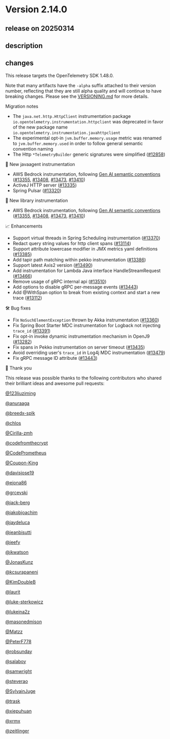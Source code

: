 # Version 2.14.0

## release on 20250314

## description

## changes

This release targets the OpenTelemetry SDK 1.48.0.

Note that many artifacts have the <code>-alpha</code> suffix attached to their version number, reflecting that they are still alpha quality and will continue to have breaking changes. Please see the <a href="https://github.com/open-telemetry/opentelemetry-java-instrumentation/blob/main/VERSIONING.md#opentelemetry-java-instrumentation-versioning">VERSIONING.md</a> for more details.

Migration notes

* The <code>java.net.http.HttpClient</code> instrumentation package <code>io.opentelemetry.instrumentation.httpclient</code> was deprecated in favor of the new package name <code>io.opentelemetry.instrumentation.javahttpclient</code>
* The experimental opt-in <code>jvm.buffer.memory.usage</code> metric was renamed to <code>jvm.buffer.memory.used</code> in order to follow general semantic convention naming
* The Http <code>*TelemetryBuilder</code> generic signatures were simplified (<a href="https://github.com/open-telemetry/opentelemetry-java-instrumentation/pull/12858" data-hovercard-type="pull_request" data-hovercard-url="/open-telemetry/opentelemetry-java-instrumentation/pull/12858/hovercard">#12858</a>)

🌟 New javaagent instrumentation

* AWS Bedrock instrumentation, following <a href="https://github.com/open-telemetry/semantic-conventions/tree/main/docs/gen-ai#semantic-conventions-for-generative-ai-systems">Gen AI semantic conventions</a> (<a href="https://github.com/open-telemetry/opentelemetry-java-instrumentation/pull/13355" data-hovercard-type="pull_request" data-hovercard-url="/open-telemetry/opentelemetry-java-instrumentation/pull/13355/hovercard">#13355</a>, <a href="https://github.com/open-telemetry/opentelemetry-java-instrumentation/pull/13408" data-hovercard-type="pull_request" data-hovercard-url="/open-telemetry/opentelemetry-java-instrumentation/pull/13408/hovercard">#13408</a>, <a href="https://github.com/open-telemetry/opentelemetry-java-instrumentation/pull/13473" data-hovercard-type="pull_request" data-hovercard-url="/open-telemetry/opentelemetry-java-instrumentation/pull/13473/hovercard">#13473</a>, <a href="https://github.com/open-telemetry/opentelemetry-java-instrumentation/pull/13410" data-hovercard-type="pull_request" data-hovercard-url="/open-telemetry/opentelemetry-java-instrumentation/pull/13410/hovercard">#13410</a>)
* ActiveJ HTTP server (<a href="https://github.com/open-telemetry/opentelemetry-java-instrumentation/pull/13335" data-hovercard-type="pull_request" data-hovercard-url="/open-telemetry/opentelemetry-java-instrumentation/pull/13335/hovercard">#13335</a>)
* Spring Pulsar (<a href="https://github.com/open-telemetry/opentelemetry-java-instrumentation/pull/13320" data-hovercard-type="pull_request" data-hovercard-url="/open-telemetry/opentelemetry-java-instrumentation/pull/13320/hovercard">#13320</a>)

🌟 New library instrumentation

* AWS Bedrock instrumentation, following <a href="https://github.com/open-telemetry/semantic-conventions/tree/main/docs/gen-ai#semantic-conventions-for-generative-ai-systems">Gen AI semantic conventions</a> (<a href="https://github.com/open-telemetry/opentelemetry-java-instrumentation/pull/13355" data-hovercard-type="pull_request" data-hovercard-url="/open-telemetry/opentelemetry-java-instrumentation/pull/13355/hovercard">#13355</a>, <a href="https://github.com/open-telemetry/opentelemetry-java-instrumentation/pull/13408" data-hovercard-type="pull_request" data-hovercard-url="/open-telemetry/opentelemetry-java-instrumentation/pull/13408/hovercard">#13408</a>, <a href="https://github.com/open-telemetry/opentelemetry-java-instrumentation/pull/13473" data-hovercard-type="pull_request" data-hovercard-url="/open-telemetry/opentelemetry-java-instrumentation/pull/13473/hovercard">#13473</a>, <a href="https://github.com/open-telemetry/opentelemetry-java-instrumentation/pull/13410" data-hovercard-type="pull_request" data-hovercard-url="/open-telemetry/opentelemetry-java-instrumentation/pull/13410/hovercard">#13410</a>)

📈 Enhancements

* Support virtual threads in Spring Scheduling instrumentation (<a href="https://github.com/open-telemetry/opentelemetry-java-instrumentation/pull/13370" data-hovercard-type="pull_request" data-hovercard-url="/open-telemetry/opentelemetry-java-instrumentation/pull/13370/hovercard">#13370</a>)
* Redact query string values for http client spans (<a href="https://github.com/open-telemetry/opentelemetry-java-instrumentation/pull/13114" data-hovercard-type="pull_request" data-hovercard-url="/open-telemetry/opentelemetry-java-instrumentation/pull/13114/hovercard">#13114</a>)
* Support attribute lowercase modifier in JMX metrics yaml definitions (<a href="https://github.com/open-telemetry/opentelemetry-java-instrumentation/pull/13385" data-hovercard-type="pull_request" data-hovercard-url="/open-telemetry/opentelemetry-java-instrumentation/pull/13385/hovercard">#13385</a>)
* Add tapir path matching within pekko instrumentation (<a href="https://github.com/open-telemetry/opentelemetry-java-instrumentation/pull/13386" data-hovercard-type="pull_request" data-hovercard-url="/open-telemetry/opentelemetry-java-instrumentation/pull/13386/hovercard">#13386</a>)
* Support latest Axis2 version (<a href="https://github.com/open-telemetry/opentelemetry-java-instrumentation/pull/13490" data-hovercard-type="pull_request" data-hovercard-url="/open-telemetry/opentelemetry-java-instrumentation/pull/13490/hovercard">#13490</a>)
* Add instrumentation for Lambda Java interface HandleStreamRequest (<a href="https://github.com/open-telemetry/opentelemetry-java-instrumentation/pull/13466" data-hovercard-type="pull_request" data-hovercard-url="/open-telemetry/opentelemetry-java-instrumentation/pull/13466/hovercard">#13466</a>)
* Remove usage of gRPC internal api (<a href="https://github.com/open-telemetry/opentelemetry-java-instrumentation/pull/13510" data-hovercard-type="pull_request" data-hovercard-url="/open-telemetry/opentelemetry-java-instrumentation/pull/13510/hovercard">#13510</a>)
* Add options to disable gRPC per-message events (<a href="https://github.com/open-telemetry/opentelemetry-java-instrumentation/pull/13443" data-hovercard-type="pull_request" data-hovercard-url="/open-telemetry/opentelemetry-java-instrumentation/pull/13443/hovercard">#13443</a>)
* Add @WithSpan option to break from existing context and start a new trace (<a href="https://github.com/open-telemetry/opentelemetry-java-instrumentation/pull/13112" data-hovercard-type="pull_request" data-hovercard-url="/open-telemetry/opentelemetry-java-instrumentation/pull/13112/hovercard">#13112</a>)

🛠️ Bug fixes

* Fix <code>NoSuchElementException</code> thrown by Akka instrumentation (<a href="https://github.com/open-telemetry/opentelemetry-java-instrumentation/pull/13360" data-hovercard-type="pull_request" data-hovercard-url="/open-telemetry/opentelemetry-java-instrumentation/pull/13360/hovercard">#13360</a>)
* Fix Spring Boot Starter MDC instrumentation for Logback not injecting <code>trace_id</code> (<a href="https://github.com/open-telemetry/opentelemetry-java-instrumentation/pull/13391" data-hovercard-type="pull_request" data-hovercard-url="/open-telemetry/opentelemetry-java-instrumentation/pull/13391/hovercard">#13391</a>)
* Fix opt-in invoke dynamic instrumentation mechanism in OpenJ9 (<a href="https://github.com/open-telemetry/opentelemetry-java-instrumentation/pull/13282" data-hovercard-type="pull_request" data-hovercard-url="/open-telemetry/opentelemetry-java-instrumentation/pull/13282/hovercard">#13282</a>)
* Fix spans in Pekko instrumentation on server timeout (<a href="https://github.com/open-telemetry/opentelemetry-java-instrumentation/pull/13435" data-hovercard-type="pull_request" data-hovercard-url="/open-telemetry/opentelemetry-java-instrumentation/pull/13435/hovercard">#13435</a>)
* Avoid overriding user's <code>trace_id</code> in Log4j MDC instrumentation (<a href="https://github.com/open-telemetry/opentelemetry-java-instrumentation/pull/13479" data-hovercard-type="pull_request" data-hovercard-url="/open-telemetry/opentelemetry-java-instrumentation/pull/13479/hovercard">#13479</a>)
* Fix gRPC message ID attribute (<a href="https://github.com/open-telemetry/opentelemetry-java-instrumentation/pull/13443" data-hovercard-type="pull_request" data-hovercard-url="/open-telemetry/opentelemetry-java-instrumentation/pull/13443/hovercard">#13443</a>)

🙇 Thank you

This release was possible thanks to the following contributors who shared their brilliant ideas and awesome pull requests:

<a class="user-mention notranslate" data-hovercard-type="user" data-hovercard-url="/users/123liuziming/hovercard" data-octo-click="hovercard-link-click" data-octo-dimensions="link_type:self" href="https://github.com/123liuziming">@123liuziming</a>

<a class="user-mention notranslate" data-hovercard-type="user" data-hovercard-url="/users/anuraaga/hovercard" data-octo-click="hovercard-link-click" data-octo-dimensions="link_type:self" href="https://github.com/anuraaga">@anuraaga</a>

<a class="user-mention notranslate" data-hovercard-type="user" data-hovercard-url="/users/breedx-splk/hovercard" data-octo-click="hovercard-link-click" data-octo-dimensions="link_type:self" href="https://github.com/breedx-splk">@breedx-splk</a>

<a class="user-mention notranslate" data-hovercard-type="user" data-hovercard-url="/users/chlos/hovercard" data-octo-click="hovercard-link-click" data-octo-dimensions="link_type:self" href="https://github.com/chlos">@chlos</a>

<a class="user-mention notranslate" data-hovercard-type="user" data-hovercard-url="/users/Cirilla-zmh/hovercard" data-octo-click="hovercard-link-click" data-octo-dimensions="link_type:self" href="https://github.com/Cirilla-zmh">@Cirilla-zmh</a>

<a class="user-mention notranslate" data-hovercard-type="user" data-hovercard-url="/users/codefromthecrypt/hovercard" data-octo-click="hovercard-link-click" data-octo-dimensions="link_type:self" href="https://github.com/codefromthecrypt">@codefromthecrypt</a>

<a class="user-mention notranslate" data-hovercard-type="user" data-hovercard-url="/users/CodePrometheus/hovercard" data-octo-click="hovercard-link-click" data-octo-dimensions="link_type:self" href="https://github.com/CodePrometheus">@CodePrometheus</a>

<a class="user-mention notranslate" data-hovercard-type="user" data-hovercard-url="/users/Coupon-King/hovercard" data-octo-click="hovercard-link-click" data-octo-dimensions="link_type:self" href="https://github.com/Coupon-King">@Coupon-King</a>

<a class="user-mention notranslate" data-hovercard-type="user" data-hovercard-url="/users/davisjose19/hovercard" data-octo-click="hovercard-link-click" data-octo-dimensions="link_type:self" href="https://github.com/davisjose19">@davisjose19</a>

<a class="user-mention notranslate" data-hovercard-type="user" data-hovercard-url="/users/ejona86/hovercard" data-octo-click="hovercard-link-click" data-octo-dimensions="link_type:self" href="https://github.com/ejona86">@ejona86</a>

<a class="user-mention notranslate" data-hovercard-type="user" data-hovercard-url="/users/grcevski/hovercard" data-octo-click="hovercard-link-click" data-octo-dimensions="link_type:self" href="https://github.com/grcevski">@grcevski</a>

<a class="user-mention notranslate" data-hovercard-type="user" data-hovercard-url="/users/jack-berg/hovercard" data-octo-click="hovercard-link-click" data-octo-dimensions="link_type:self" href="https://github.com/jack-berg">@jack-berg</a>

<a class="user-mention notranslate" data-hovercard-type="user" data-hovercard-url="/users/jakobjoachim/hovercard" data-octo-click="hovercard-link-click" data-octo-dimensions="link_type:self" href="https://github.com/jakobjoachim">@jakobjoachim</a>

<a class="user-mention notranslate" data-hovercard-type="user" data-hovercard-url="/users/jaydeluca/hovercard" data-octo-click="hovercard-link-click" data-octo-dimensions="link_type:self" href="https://github.com/jaydeluca">@jaydeluca</a>

<a class="user-mention notranslate" data-hovercard-type="user" data-hovercard-url="/users/jeanbisutti/hovercard" data-octo-click="hovercard-link-click" data-octo-dimensions="link_type:self" href="https://github.com/jeanbisutti">@jeanbisutti</a>

<a class="user-mention notranslate" data-hovercard-type="user" data-hovercard-url="/users/jeefy/hovercard" data-octo-click="hovercard-link-click" data-octo-dimensions="link_type:self" href="https://github.com/jeefy">@jeefy</a>

<a class="user-mention notranslate" data-hovercard-type="user" data-hovercard-url="/users/jkwatson/hovercard" data-octo-click="hovercard-link-click" data-octo-dimensions="link_type:self" href="https://github.com/jkwatson">@jkwatson</a>

<a class="user-mention notranslate" data-hovercard-type="user" data-hovercard-url="/users/JonasKunz/hovercard" data-octo-click="hovercard-link-click" data-octo-dimensions="link_type:self" href="https://github.com/JonasKunz">@JonasKunz</a>

<a class="user-mention notranslate" data-hovercard-type="user" data-hovercard-url="/users/kcsurapaneni/hovercard" data-octo-click="hovercard-link-click" data-octo-dimensions="link_type:self" href="https://github.com/kcsurapaneni">@kcsurapaneni</a>

<a class="user-mention notranslate" data-hovercard-type="user" data-hovercard-url="/users/KimDoubleB/hovercard" data-octo-click="hovercard-link-click" data-octo-dimensions="link_type:self" href="https://github.com/KimDoubleB">@KimDoubleB</a>

<a class="user-mention notranslate" data-hovercard-type="user" data-hovercard-url="/users/laurit/hovercard" data-octo-click="hovercard-link-click" data-octo-dimensions="link_type:self" href="https://github.com/laurit">@laurit</a>

<a class="user-mention notranslate" data-hovercard-type="user" data-hovercard-url="/users/luke-sterkowicz/hovercard" data-octo-click="hovercard-link-click" data-octo-dimensions="link_type:self" href="https://github.com/luke-sterkowicz">@luke-sterkowicz</a>

<a class="user-mention notranslate" data-hovercard-type="user" data-hovercard-url="/users/lukeina2z/hovercard" data-octo-click="hovercard-link-click" data-octo-dimensions="link_type:self" href="https://github.com/lukeina2z">@lukeina2z</a>

<a class="user-mention notranslate" data-hovercard-type="user" data-hovercard-url="/users/masonedmison/hovercard" data-octo-click="hovercard-link-click" data-octo-dimensions="link_type:self" href="https://github.com/masonedmison">@masonedmison</a>

<a class="user-mention notranslate" data-hovercard-type="user" data-hovercard-url="/users/Matzz/hovercard" data-octo-click="hovercard-link-click" data-octo-dimensions="link_type:self" href="https://github.com/Matzz">@Matzz</a>

<a class="user-mention notranslate" data-hovercard-type="user" data-hovercard-url="/users/PeterF778/hovercard" data-octo-click="hovercard-link-click" data-octo-dimensions="link_type:self" href="https://github.com/PeterF778">@PeterF778</a>

<a class="user-mention notranslate" data-hovercard-type="user" data-hovercard-url="/users/robsunday/hovercard" data-octo-click="hovercard-link-click" data-octo-dimensions="link_type:self" href="https://github.com/robsunday">@robsunday</a>

<a class="user-mention notranslate" data-hovercard-type="user" data-hovercard-url="/users/salaboy/hovercard" data-octo-click="hovercard-link-click" data-octo-dimensions="link_type:self" href="https://github.com/salaboy">@salaboy</a>

<a class="user-mention notranslate" data-hovercard-type="user" data-hovercard-url="/users/samwright/hovercard" data-octo-click="hovercard-link-click" data-octo-dimensions="link_type:self" href="https://github.com/samwright">@samwright</a>

<a class="user-mention notranslate" data-hovercard-type="user" data-hovercard-url="/users/steverao/hovercard" data-octo-click="hovercard-link-click" data-octo-dimensions="link_type:self" href="https://github.com/steverao">@steverao</a>

<a class="user-mention notranslate" data-hovercard-type="user" data-hovercard-url="/users/SylvainJuge/hovercard" data-octo-click="hovercard-link-click" data-octo-dimensions="link_type:self" href="https://github.com/SylvainJuge">@SylvainJuge</a>

<a class="user-mention notranslate" data-hovercard-type="user" data-hovercard-url="/users/trask/hovercard" data-octo-click="hovercard-link-click" data-octo-dimensions="link_type:self" href="https://github.com/trask">@trask</a>

<a class="user-mention notranslate" data-hovercard-type="user" data-hovercard-url="/users/xiepuhuan/hovercard" data-octo-click="hovercard-link-click" data-octo-dimensions="link_type:self" href="https://github.com/xiepuhuan">@xiepuhuan</a>

<a class="user-mention notranslate" data-hovercard-type="user" data-hovercard-url="/users/xrmx/hovercard" data-octo-click="hovercard-link-click" data-octo-dimensions="link_type:self" href="https://github.com/xrmx">@xrmx</a>

<a class="user-mention notranslate" data-hovercard-type="user" data-hovercard-url="/users/zeitlinger/hovercard" data-octo-click="hovercard-link-click" data-octo-dimensions="link_type:self" href="https://github.com/zeitlinger">@zeitlinger</a>

